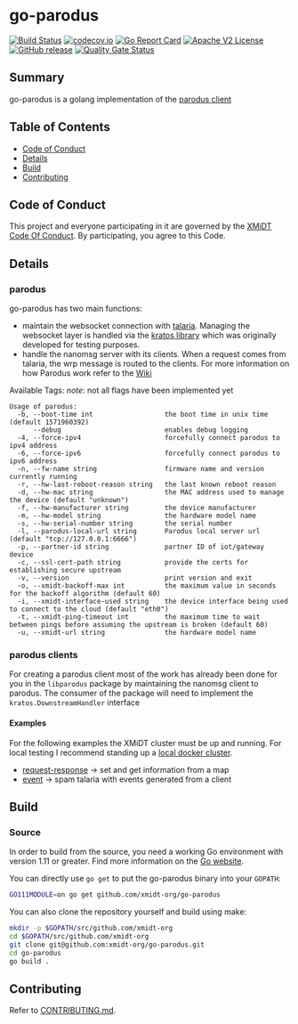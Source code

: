 # go-parodus

[![Build Status](https://github.com/xmidt-org/go-parodus/workflows/CI/badge.svg)](https://github.com/xmidt-org/go-parodus/actions)
[![codecov.io](http://codecov.io/github/xmidt-org/go-parodus/coverage.svg?branch=main)](http://codecov.io/github/xmidt-org/go-parodus?branch=main)
[![Go Report Card](https://goreportcard.com/badge/github.com/xmidt-org/go-parodus)](https://goreportcard.com/report/github.com/xmidt-org/go-parodus)
[![Apache V2 License](http://img.shields.io/badge/license-Apache%20V2-blue.svg)](https://github.com/xmidt-org/go-parodus/blob/main/LICENSE)
[![GitHub release](https://img.shields.io/github/release/xmidt-org/go-parodus.svg)](CHANGELOG.md)
[![Quality Gate Status](https://sonarcloud.io/api/project_badges/measure?project=xmidt-org_go-parodus&metric=alert_status)](https://sonarcloud.io/dashboard?id=xmidt-org_go-parodus)

## Summary

go-parodus is a golang implementation of the [parodus client](https://github.com/xmidt-org/parodus)


## Table of Contents

- [Code of Conduct](#code-of-conduct)
- [Details](#details)
- [Build](#build)
- [Contributing](#contributing)

## Code of Conduct

This project and everyone participating in it are governed by the [XMiDT Code Of Conduct](https://xmidt.io/code_of_conduct/). 
By participating, you agree to this Code.

## Details

### parodus
go-parodus has two main functions: 
 - maintain the websocket connection with [talaria](https://github.com/xmidt-org/talaria). Managing the websocket layer is handled via the [kratos library](https://github.com/xmidt-org/kratos) which was originally developed for testing purposes. 
 - handle the nanomsg server with its clients. When a request comes from talaria, the wrp message is routed to the clients. For more information on how Parodus work refer to the [Wiki](https://github.com/xmidt-org/parodus/wiki/Parodus-In-Detail)

Available Tags:
_note_: not all flags have been implemented yet
```
Usage of parodus:
  -b, --boot-time int                  the boot time in unix time (default 1571960392)
      --debug                          enables debug logging
  -4, --force-ipv4                     forcefully connect parodus to ipv4 address
  -6, --force-ipv6                     forcefully connect parodus to ipv6 address
  -n, --fw-name string                 firmware name and version currently running
  -r, --hw-last-reboot-reason string   the last known reboot reason
  -d, --hw-mac string                  the MAC address used to manage the device (default "unknown")
  -f, --hw-manufacturer string         the device manufacturer
  -m, --hw-model string                the hardware model name
  -s, --hw-serial-number string        the serial number
  -l, --parodus-local-url string       Parodus local server url (default "tcp://127.0.0.1:6666")
  -p, --partner-id string              partner ID of iot/gateway device
  -c, --ssl-cert-path string           provide the certs for establishing secure upstream
  -v, --version                        print version and exit
  -o, --xmidt-backoff-max int          the maximum value in seconds for the backoff algorithm (default 60)
  -i, --xmidt-interface-used string    the device interface being used to connect to the cloud (default "eth0")
  -t, --xmidt-ping-timeout int         the maximum time to wait between pings before assuming the upstream is broken (default 60)
  -u, --xmidt-url string               the hardware model name

```

### parodus clients
For creating a parodus client most of the work has already been done for you in the `libparodus` package by maintaining
the nanomsg client to parodus. The consumer of the package will need to implement the `kratos.DownstreamHandler` interface

#### Examples
For the following examples the XMiDT cluster must be up and running. For local testing I recommend standing up a [local
docker cluster](https://github.com/xmidt-org/xmidt/tree/main/deploy).
- [request-response](examples/request-response/README.md) -> set and get information from a map
- [event](examples/request-response/README.md) -> spam talaria with events generated from a client

## Build

### Source

In order to build from the source, you need a working Go environment with 
version 1.11 or greater. Find more information on the [Go website](https://golang.org/doc/install).

You can directly use `go get` to put the go-parodus binary into your `GOPATH`:
```bash
GO111MODULE=on go get github.com/xmidt-org/go-parodus
```

You can also clone the repository yourself and build using make:

```bash
mkdir -p $GOPATH/src/github.com/xmidt-org
cd $GOPATH/src/github.com/xmidt-org
git clone git@github.com:xmidt-org/go-parodus.git
cd go-parodus
go build .
```

## Contributing

Refer to [CONTRIBUTING.md](CONTRIBUTING.md).
